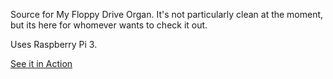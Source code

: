 Source for My Floppy Drive Organ. It's not particularly clean at the moment, but its here for whomever wants to check it out.

Uses Raspberry Pi 3.

[See it in Action](https://www.youtube.com/playlist?list=PLXnbF49p1s7s9rE6DsH7fRzBW16sularB)
